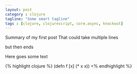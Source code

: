 ```yaml
---
layout: post
category : clojure
tagline: "Some smart tagline"
tags : [clojure, clojurescript, core.async, knockout]
---
```

Summary of my first post
That could take multiple lines

but then ends

Here goes some text

{% highlight clojure %}
(defn f [x]
  (* x x))
<% endhighlight %}
